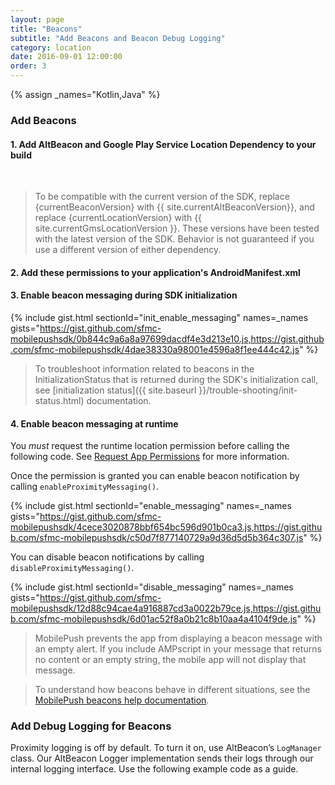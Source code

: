 ```yaml
---
layout: page
title: "Beacons"
subtitle: "Add Beacons and Beacon Debug Logging"
category: location
date: 2016-09-01 12:00:00
order: 3
---
```


{% assign _names="Kotlin,Java" %}

### Add Beacons

#### 1. Add AltBeacon and Google Play Service Location Dependency to your build

<script src="https://gist.github.com/sfmc-mobilepushsdk/799a322831fc00ef306d02e781d3e1d3.js"></script><br/>

> To be compatible with the current version of the SDK, replace {currentBeaconVersion} with {{ site.currentAltBeaconVersion}}, and replace {currentLocationVersion} with {{ site.currentGmsLocationVersion }}. These versions have been tested with the latest version of the SDK. Behavior is not guaranteed if you use a different version of either dependency.

#### 2. Add these permissions to your application's **AndroidManifest.xml**

<script src="https://gist.github.com/sfmc-mobilepushsdk/d5a1d188e7288787bc27b164a3f8d423.js"></script>

#### 3. Enable beacon messaging during SDK initialization

{% include gist.html sectionId="init_enable_messaging" names=_names gists="https://gist.github.com/sfmc-mobilepushsdk/0b844c9a6a8a97699dacdf4e3d213e10.js,https://gist.github.com/sfmc-mobilepushsdk/4dae38330a98001e4596a8f1ee444c42.js" %}

> To troubleshoot information related to beacons in the InitializationStatus that is returned during the SDK's initialization call, see [initialization status]({{ site.baseurl }}/trouble-shooting/init-status.html) documentation.

#### 4. Enable beacon messaging at runtime

You *must* request the runtime location permission before calling the following code.  See [Request App Permissions](https://developer.android.com/training/permissions/requesting.html) for more information.

Once the permission is granted you can enable beacon notification by calling `enableProximityMessaging()`.

{% include gist.html sectionId="enable_messaging" names=_names gists="https://gist.github.com/sfmc-mobilepushsdk/4cece3020878bbf654bc596d901b0ca3.js,https://gist.github.com/sfmc-mobilepushsdk/c50d7f877140729a9d36d5d5b364c307.js" %}

You can disable beacon notifications by calling `disableProximityMessaging()`.

{% include gist.html sectionId="disable_messaging" names=_names gists="https://gist.github.com/sfmc-mobilepushsdk/12d88c94cae4a916887cd3a0022b79ce.js,https://gist.github.com/sfmc-mobilepushsdk/6d01ac52f8a0b21c8b10aa4a4104f9de.js" %}

> MobilePush prevents the app from displaying a beacon message with an empty alert. If you include AMPscript in your message that returns no content or an empty string, the mobile app will not display that message.

> To understand how beacons behave in different situations, see the <a href="https://help.salesforce.com/articleView?id=mc_mp_beacon_behavior.htm&type=5" target="_blank">MobilePush beacons help documentation</a>.

### Add Debug Logging for Beacons

Proximity logging is off by default. To turn it on, use AltBeacon’s `LogManager` class. Our AltBeacon Logger implementation sends their logs through our internal logging interface. Use the following example code as a guide.
<script src="https://gist.github.com/sfmc-mobilepushsdk/c73fca7651549f5c26acf081ce194481.js"></script>
